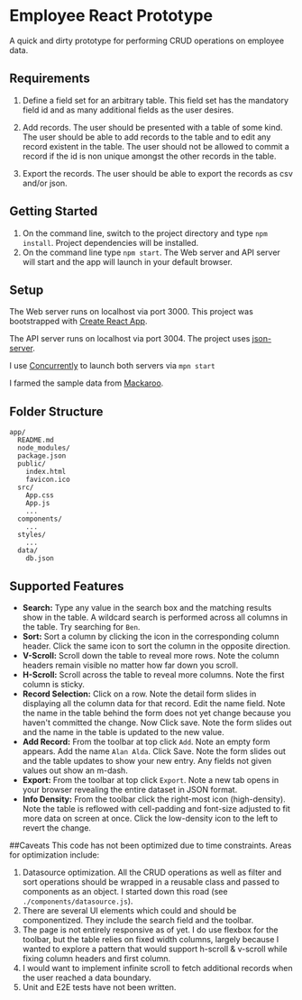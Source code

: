 
# Employee React Prototype

A quick and dirty prototype for performing CRUD operations on employee data.

## Requirements
1. Define a field set for an arbitrary table. This field set has the mandatory field id and as many additional fields as the user desires.

2. Add records. The user should be presented with a table of some kind. The user should be able to add records to the table and to edit any record existent in the table. The user should not be allowed to commit a record if the id is non unique amongst the other records in the table.

3. Export the records. The user should be able to export the records as csv and/or json. 



## Getting Started
1. On the command line, switch to the project directory and type ``npm install``. Project dependencies will be installed.   
2. On the command line type ``npm start``. The Web server and API server will start and the app will launch in your default browser.

## Setup

The Web server runs on localhost via port 3000. This project was bootstrapped with [Create React App](https://github.com/facebookincubator/create-react-app).  


The API server runs on localhost via port 3004. The project uses [json-server](https://github.com/typicode/json-server).

I use [Concurrently](https://www.npmjs.com/package/concurrently) to launch both servers via ``mpn start``

I farmed the sample data from [Mackaroo](https://mockaroo.com/).

## Folder Structure

```
app/
  README.md
  node_modules/
  package.json
  public/
    index.html
    favicon.ico
  src/
    App.css
    App.js
    ...
  components/
    ...
  styles/
    ...
  data/
    db.json
```

## Supported Features
* **Search:** Type any value in the search box and the matching results show in the table. A wildcard search is performed across all columns in the table.  Try searching for `Ben`.
* **Sort:** Sort a column by clicking the icon in the corresponding column header. Click the same icon to sort the column in the opposite direction.
* **V-Scroll:** Scroll down the table to reveal more rows.  Note the column headers remain visible no matter how far down you scroll.
* **H-Scroll:** Scroll across the table to reveal more columns.  Note the first column is sticky.
* **Record Selection:** Click on a row. Note the detail form slides in displaying all the column data for that record.  Edit the name field. Note the name in the table behind the form does not yet change because you haven't committed the change.  Now Click save. Note the form slides out and the name in the table is updated to the new value.
* **Add Record:** From the toolbar at top click `Add`.  Note an empty form appears. Add the name `Alan Alda`. Click Save.  Note the form slides out and the table updates to show your new entry.  Any fields not given values out show an m-dash. 
* **Export:** From the toolbar at top click `Export`. Note a new tab opens in your browser revealing the entire dataset in JSON format.
* **Info Density:** From the toolbar click the right-most icon (high-density). Note the table is reflowed with cell-padding and font-size adjusted to fit more data on screen at once. Click the low-density icon to the left to revert the change.

##Caveats
This code has not been optimized due to time constraints.  Areas for optimization include:

1. Datasource optimization.  All the CRUD operations as well as filter and sort operations should be wrapped in a reusable class and passed to components as an object.  I started down this road (see `./components/datasource.js`). 
2. There are several UI elements which could and should be componentized.  They include the search field and the toolbar.
3. The page is not entirely responsive as of yet.  I do use flexbox for the toolbar, but the table relies on fixed width columns, largely because I wanted to explore a pattern that would support h-scroll & v-scroll while fixing column headers and first column.
4. I would want to implement infinite scroll to fetch additional records when the user reached a data boundary.
5. Unit and E2E tests have not been written.  